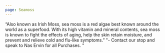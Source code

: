 ```yaml
---
page: Seamoss
---
```

“Also known as Irish Moss, sea moss is a red algae best known
  around the world as a superfood. With its high vitamin and mineral contents,
  sea moss is known to fight the effects of aging, help the skin retain
  moisture, and prevent and relieve cold and flu-like symptoms.”
"- Contact our stop and speak to Nas Ervin for all Purchases. "
